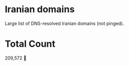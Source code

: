 # Iranian domains
Large list of DNS-resolved Iranian domains (not pinged).

# Total Count
209,572 📿
